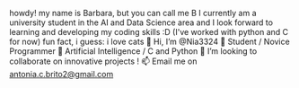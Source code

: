
 howdy! 
 my name is Barbara, but you can call me B
 I currently am a university student in the AI and Data Science area and I look forward to learning and developing my coding skills :D (I've worked with python and C for now)
 fun fact, i guess: i love cats
👋 Hi, I’m @Nia3324
👀 Student / Novice Programmer
🌱 Artificial Intelligence / C and Python
💞️ I’m looking to collaborate on innovative projects !
📫 Email me on antonia.c.brito2@gmail.com
